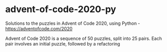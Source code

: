 # advent-of-code-2020-py
Solutions to the puzzles in Advent of Code 2020, using Python - https://adventofcode.com/2020

Advent of Code 2020 is a sequence of 50 puzzles, split into 25 pairs.  Each pair involves an initial puzzle, followed by a refactoring
